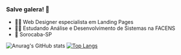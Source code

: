 ### Salve galera! 👋

- 👨‍💻 Web Designer especialista em Landing Pages
- 🧑‍🎓 Estudando Análise e Desenvolvimento de Sistemas na FACENS
- 🚩 Sorocaba-SP

![Anurag's GitHub stats](https://github-readme-stats.vercel.app/api?username=mateusmaranhaogit&show_icons=true&theme=dark)
[![Top Langs](https://github-readme-stats.vercel.app/api/top-langs/?username=mateusmaranhaogit&layout=compact&theme=dark)](https://github.com/anuraghazra/github-readme-stats)
          
